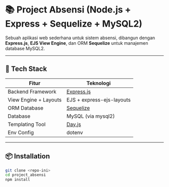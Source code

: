 # 📚 Project Absensi (Node.js + Express + Sequelize + MySQL2)

Sebuah aplikasi web sederhana untuk sistem absensi, dibangun dengan **Express.js**, **EJS View Engine**, dan ORM **Sequelize** untuk manajemen database MySQL2.

---

## 🚀 Tech Stack

| Fitur                  | Teknologi                 |
|------------------------|---------------------------|
| Backend Framework      | [Express.js](https://expressjs.com/) |
| View Engine + Layouts  | EJS + express-ejs-layouts |
| ORM Database           | [Sequelize](https://sequelize.org/) |
| Database               | MySQL (via mysql2)        |
| Templating Tool        | [Day.js](https://day.js.org/) |
| Env Config             | dotenv                    |

---

## 📦 Installation

```bash
git clone <repo-ini>
cd project_absensi
npm install
